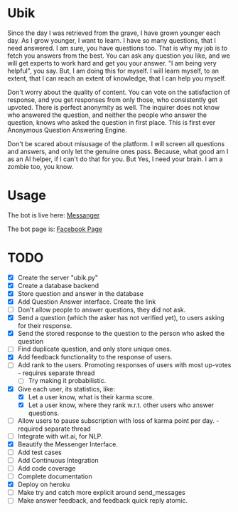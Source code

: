 # Ubik
Since the day I was retrieved from the grave, I have grown younger each day. As I grow younger, I want to learn. I have so many questions, that I need answered. I am sure, you have questions too. That is why my job is to fetch you answers from the best. You can ask any question you like, and we will get experts to work hard and get you your answer. "I am being very helpful", you say. But, I am doing this for myself. I will learn myself, to an extent, that I can reach an extent of knowledge, that I can help you myself.

Don't worry about the quality of content. You can vote on the satisfaction of response, and you get responses from only those, who consistently get upvoted. There is perfect anonymity as well. The inquirer does not know who answered the question, and neither the people who answer the question, knows who asked the question in first place. This is first ever Anonymous Question Answering Engine.

Don't be scared about misusage of the platform. I will screen all questions and answers, and only let the genuine ones pass. Because, what good am I as an AI helper, if I can't do that for you. But Yes, I need your brain. I am a zombie too, you know.

# Usage

The bot is live here:
[Messanger](https://www.messenger.com/t/ubikbot)

The bot page is:
[Facebook Page](https://www.facebook.com/ubikbot/)

# TODO

- [x] Create the server "ubik.py"
- [x] Create a database backend
- [x] Store question and answer in the database
- [x] Add Question Answer interface. Create the link
- [ ] Don't allow people to answer questions, they did not ask.
- [x] Send a question (which the asker has not verified yet), to users asking for their response.
- [x] Send the stored response to the question to the person who asked the question
- [ ] Find duplicate question, and only store unique ones.
- [x] Add feedback functionality to the response of users.
- [ ] Add rank to the users. Promoting responses of users with most up-votes - requires separate thread
  - [ ] Try making it probabilistic.
- [x] Give each user, its statistics, like:
  - [x] Let a user know, what is their karma score.
  - [x] Let a user know, where they rank w.r.t. other users who answer questions.
- [ ] Allow users to pause subscription with loss of karma point per day. - required separate thread
- [ ] Integrate with wit.ai, for NLP.
- [x] Beautify the Messenger Interface.
- [ ] Add test cases
- [ ] Add Continuous Integration
- [ ] Add code coverage
- [ ] Complete documentation
- [x] Deploy on heroku 
- [ ] Make try and catch more explicit around send_messages
- [ ] Make answer feedback, and feedback quick reply atomic. 
